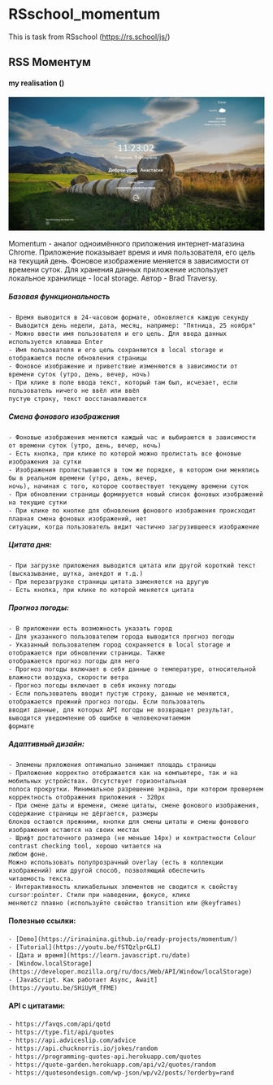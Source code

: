# RSschool_momentum
This is task from RSschool (https://rs.school/js/)
## RSS Моментум
#### my realisation ()
<img src="./assets/images/image.JPG" width=100% height=40%>

Momentum - аналог одноимённого приложения интернет-магазина Chrome. Приложение показывает время и имя пользователя, его цель на текущий день. Фоновое изображение меняется в зависимости от времени суток. Для хранения данных приложение использует локальное хранилище - local storage. Автор - Brad Traversy.

##### Базовая функциональность

    - Время выводится в 24-часовом формате, обновляется каждую секунду
    - Выводится день недели, дата, месяц, например: "Пятница, 25 ноября"
    - Можно ввести имя пользователя и его цель. Для ввода данных используется клавиша Enter
    - Имя пользователя и его цель сохраняются в local storage и отображаются после обновления страницы
    - Фоновое изображение и приветствие изменяются в зависимости от времени суток (утро, день, вечер, ночь)
    - При клике в поле ввода текст, который там был, исчезает, если пользователь ничего не ввёл или ввёл
    пустую строку, текст восстанавливается

##### Смена фонового изображения

    - Фоновые изображения меняются каждый час и выбираются в зависимости от времени суток (утро, день, вечер, ночь)
    - Есть кнопка, при клике по которой можно пролистать все фоновые изображения за сутки
    - Изображения пролистываются в том же порядке, в котором они менялись бы в реальном времени (утро, день, вечер, 
    ночь), начиная с того, которое соотвествует текущему времени суток
    - При обновлении страницы формируется новый список фоновых изображений на текущие сутки
    - При клике по кнопке для обновления фонового изображения происходит плавная смена фоновых изображений, нет
    ситуации, когда пользователь видит частично загрузившееся изображение
    
##### Цитата дня:

    - При загрузке приложения выводится цитата или другой короткий текст (высказывание, шутка, анекдот и т.д.)
    - При перезагрузке страницы цитата заменяется на другую
    - Есть кнопка, при клике по которой меняется цитата

##### Прогноз погоды:

    - В приложении есть возможность указать город
    - Для указанного пользователем города выводится прогноз погоды
    - Указанный пользователем город сохраняется в local storage и отображается при обновлении страницы. Также
    отображается прогноз погоды для него
    - Прогноз погоды включает в себя данные о температуре, относительной влажности воздуха, скорости ветра
    - Прогноз погоды включает в себя иконку погоды
    - Если пользователь вводит пустую строку, данные не меняются, отображается прежний прогноз погоды. Если пользователь
    вводит данные, для которых API погоды не возвращает результат, выводится уведомление об ошибке в человекочитаемом
    формате

##### Адаптивный дизайн:

    - Элемены приложения оптимально занимают площадь страницы
    - Приложение корректно отображается как на компьютере, так и на мобильных устройствах. Отсутствует горизонтальная 
    полоса прокрутки. Минимальное разрешение экрана, при котором проверяем корректность отображения приложения - 320px
    - При смене даты и времени, смене цитаты, смене фонового изображения, содержание страницы не дёргается, размеры
    блоков остаются прежними, кнопки для смены цитаты и смены фонового изображения остаются на своих местах
    - Шрифт достаточного размера (не меньше 14рх) и контрастности Colour contrast checking tool, хорошо читается на
    любом фоне.
    Можно использовать полупрозрачный overlay (есть в коллекции изображений) или другой способ, позволяющий обеспечить 
    читаемость текста.
    - Интерактивность кликабельных элементов не сводится к свойству cursor:pointer. Стили при наведении, фокусе, клике
    меняютсz плавно (используйте свойство transition или @keyframes)
    
#### Полезные ссылки:
    - [Demo](https://irinainina.github.io/ready-projects/momentum/)
    - [Tutorial](https://youtu.be/fSTQzlprGLI)
    - [Дата и время](https://learn.javascript.ru/date)
    - [Window.localStorage](https://developer.mozilla.org/ru/docs/Web/API/Window/localStorage)
    - [JavaScript. Как работает Async, Await](https://youtu.be/SHiUyM_fFME)

#### API с цитатами:
    - https://favqs.com/api/qotd
    - https://type.fit/api/quotes
    - https://api.adviceslip.com/advice
    - https://api.chucknorris.io/jokes/random
    - https://programming-quotes-api.herokuapp.com/quotes
    - https://quote-garden.herokuapp.com/api/v2/quotes/random
    - https://quotesondesign.com/wp-json/wp/v2/posts/?orderby=rand

